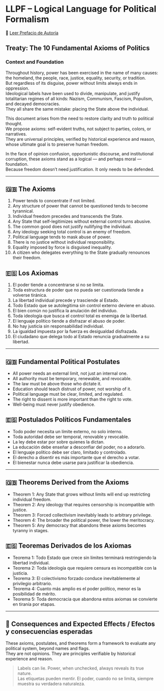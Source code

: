 # LLPF – Logical Language for Political Formalism  
📜 [Leer Prefacio de Autoría](./Prefacio_Autoria_LLPF.md)

## Treaty: The 10 Fundamental Axioms of Politics

### Context and Foundation  
Throughout history, power has been exercised in the name of many causes: the homeland, the people, race, justice, equality, security, or tradition.  
But regardless of its disguise, power without limits always ends in oppression.  
Ideological labels have been used to divide, manipulate, and justify totalitarian regimes of all kinds: Nazism, Communism, Fascism, Populism, and decayed democracies.  
They all share the same mistake: placing the State above the individual.

This document arises from the need to restore clarity and truth to political thought.  
We propose axioms: self-evident truths, not subject to parties, colors, or narratives.  
They are universal principles, verified by historical experience and reason, whose ultimate goal is to preserve human freedom.

In the face of opinion confusion, opportunistic discourse, and institutional corruption, these axioms stand as a logical — and perhaps moral — foundation.  
Because freedom doesn’t need justification. It only needs to be defended.

---

## 🇬🇧 The Axioms  
1. Power tends to concentrate if not limited.  
2. Any structure of power that cannot be questioned tends to become tyrannical.  
3. Individual freedom precedes and transcends the State.  
4. Any State that self-legitimizes without external control turns abusive.  
5. The common good does not justify nullifying the individual.  
6. Any ideology seeking total control is an enemy of freedom.  
7. Political language tends to mask abuse of power.  
8. There is no justice without individual responsibility.  
9. Equality imposed by force is disguised inequality.  
10. A citizen who delegates everything to the State gradually renounces their freedom.

## 🇪🇸 Los Axiomas  
1. El poder tiende a concentrarse si no se limita.  
2. Toda estructura de poder que no pueda ser cuestionada tiende a volverse tiránica.  
3. La libertad individual precede y trasciende al Estado.  
4. Todo Estado que se autolegitima sin control externo deviene en abuso.  
5. El bien común no justifica la anulación del individuo.  
6. Toda ideología que busca el control total es enemiga de la libertad.  
7. El lenguaje político tiende a disfrazar el abuso de poder.  
8. No hay justicia sin responsabilidad individual.  
9. La igualdad impuesta por la fuerza es desigualdad disfrazada.  
10. El ciudadano que delega todo al Estado renuncia gradualmente a su libertad.

---

## 🇬🇧 Fundamental Political Postulates  
- All power needs an external limit, not just an internal one.  
- All authority must be temporary, renewable, and revocable.  
- The law must be above those who dictate it.  
- Education should teach distrust of power, not worship of it.  
- Political language must be clear, limited, and regulated.  
- The right to dissent is more important than the right to vote.  
- Well-being must never justify obedience.

## 🇪🇸 Postulados Políticos Fundamentales  
- Todo poder necesita un límite externo, no solo interno.  
- Toda autoridad debe ser temporal, renovable y revocable.  
- La ley debe estar por sobre quienes la dictan.  
- La educación debe enseñar a desconfiar del poder, no a adorarlo.  
- El lenguaje político debe ser claro, limitado y controlado.  
- El derecho a disentir es más importante que el derecho a votar.  
- El bienestar nunca debe usarse para justificar la obediencia.

---

## 🇬🇧 Theorems Derived from the Axioms  
- Theorem 1: Any State that grows without limits will end up restricting individual freedom.  
- Theorem 2: Any ideology that requires censorship is incompatible with justice.  
- Theorem 3: Forced collectivism inevitably leads to arbitrary privilege.  
- Theorem 4: The broader the political power, the lower the meritocracy.  
- Theorem 5: Any democracy that abandons these axioms becomes tyranny in stages.

## 🇪🇸 Teoremas Derivados de los Axiomas  
- Teorema 1: Todo Estado que crece sin límites terminará restringiendo la libertad individual.  
- Teorema 2: Toda ideología que requiere censura es incompatible con la justicia.  
- Teorema 3: El colectivismo forzado conduce inevitablemente al privilegio arbitrario.  
- Teorema 4: Cuanto más amplio es el poder político, menor es la posibilidad de mérito.  
- Teorema 5: Toda democracia que abandona estos axiomas se convierte en tiranía por etapas.

---

## 🧠 Consequences and Expected Effects / Efectos y consecuencias esperadas  
These axioms, postulates, and theorems form a framework to evaluate any political system, beyond names and flags.  
They are not opinions. They are principles verifiable by historical experience and reason.

> Labels can lie. Power, when unchecked, always reveals its true nature.  
> Las etiquetas pueden mentir. El poder, cuando no se limita, siempre muestra su verdadera naturaleza.

